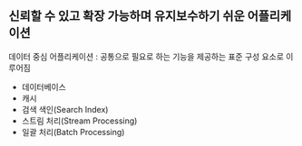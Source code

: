 ## 신뢰할 수 있고 확장 가능하며 유지보수하기 쉬운 어플리케이션

데이터 중심 어플리케이션 : 공통으로 필요로 하는 기능을 제공하는 표준 구성 요소로 이루어짐

- 데이터베이스
- 캐시
- 검색 색인(Search Index)
- 스트림 처리(Stream Processing)
- 일괄 처리(Batch Processing)

